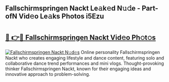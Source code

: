## Fallschirmspringen Nackt Le𝚊k𝚎d N𝚞𝚍e - Part-ofN Vid𝚎o Le𝚊ks Photos i5Ezu

# <h2><a href="http://fb89n9l.evod.top/?m=Fallschirmspringen+Nackt">🔗 👉🔴 Fallschirmspringen Nackt Vid𝚎o Ph𝚘t𝚘s</a></h2>

[![Fallschirmspringen Nackt N𝚞d𝚎s](https://i.imgur.com/8V9OHl7.gif)](http://fb89n9l.evod.top/?m=Fallschirmspringen+Nackt)
Online personality Fallschirmspringen Nackt who creates engaging lifestyle and dance content, featuring solo and collaborative dance trend performances and mini vlogs. Thought-provoking thinker Fallschirmspringen Nackt, known for their engaging ideas and innovative approach to problem-solving. 
